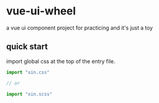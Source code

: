 # vue-ui-wheel

a vue ui component project for practicing and it's just a toy

## quick start

import global css at the top of the entry file.

```javascript
import "xin.css"

// or

import "xin.scss"
```